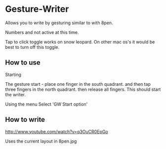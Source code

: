 Gesture-Writer
==============

Allows you to write by gesturing similar to with 8pen. 

Numbers and not active at this time.

Tap to click toggle works on snow leopard. On other mac os's it would be best to turn off this toggle. 


How to use
----------

Starting 

The gesture start - place one finger in the south quadrant. and then tap three fingers in the north quadrant. then release all fingers. This should start the writer. 

Using the menu
	Select 'GW Start option'

How to write
------------
http://www.youtube.com/watch?v=q3OuCR0EpGo

Uses the current layout in 8pen.jpg